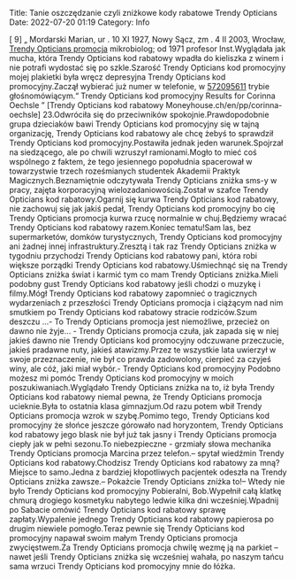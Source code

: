 Title: Tanie oszczędzanie czyli zniżkowe kody rabatowe Trendy Opticians
Date: 2022-07-20 01:19
Category: Info

[ 9] „ Mordarski Marian, ur . 10 XI 1927, Nowy Sącz, zm . 4 II 2003, Wrocław, [Trendy Opticians promocja](https://promki.pl/kody-rabatowe/trendy-opticians) mikrobiolog; od 1971 profesor Inst.Wyglądała jak mucha, która Trendy Opticians kod rabatowy wpadła do kieliszka z winem i nie potrafi wydostać się po szkle.Szarość Trendy Opticians kod promocyjny mojej plakietki była wręcz depresyjna Trendy Opticians kod promocyjny.Zaczął wybierać już numer w telefonie, w [572095611](https://telinfo.co/pl/numer/572095611/) trybie głośnomówiącym.“ Trendy Opticians kod promocyjny Results for Corinna Oechsle ” [Trendy Opticians kod rabatowy Moneyhouse.ch/en/pp/corinna-oechsle] 23.Odwróciła się do przeciwników spokojnie.Prawdopodobnie grupa dzieciaków bawi Trendy Opticians kod promocyjny się w tajną organizację, Trendy Opticians kod rabatowy ale chcę żebyś to sprawdził Trendy Opticians kod promocyjny.Postawiła jednak jeden warunek.Spojrzał na siedzącego, ale po chwili wzruszył ramionami.Mogło to mieć coś wspólnego z faktem, że tego jesiennego popołudnia spacerował w towarzystwie trzech roześmianych studentek Akademii Praktyk Magicznych.Beznamiętnie odczytywała Trendy Opticians zniżka sms-y w pracy, zajęta korporacyjną wielozadaniowością.Został w szafce Trendy Opticians kod rabatowy.Ogarnij się kurwa Trendy Opticians kod rabatowy, nie zachowuj się jak jakiś pedał, Trendy Opticians kod promocyjny bo cię Trendy Opticians promocja kurwa rzucę normalnie w chuj.Będziemy wracać Trendy Opticians kod rabatowy razem.Koniec tematu!Sam las, bez supermarketów, domków turystycznych, Trendy Opticians kod promocyjny ani żadnej innej infrastruktury.Zresztą i tak raz Trendy Opticians zniżka w tygodniu przychodzi Trendy Opticians kod rabatowy pani, która robi większe porządki Trendy Opticians kod rabatowy.Uśmiechnąć się na Trendy Opticians zniżka świat i karmić tym co mam Trendy Opticians zniżka.Mieli podobny gust Trendy Opticians kod rabatowy jeśli chodzi o muzykę i filmy.Mógł Trendy Opticians kod rabatowy zapomnieć o tragicznych wydarzeniach z przeszłości Trendy Opticians promocja i ciążącym nad nim smutkiem po Trendy Opticians kod rabatowy stracie rodziców.Szum deszczu ...- To Trendy Opticians promocja jest niemożliwe, przecież on dawno nie żyje… - Trendy Opticians promocja czuła, jak zapada się w niej jakieś dawno nie Trendy Opticians kod promocyjny odczuwane przeczucie, jakieś pradawne nuty, jakieś atawizmy.Przez te wszystkie lata uwierzył w swoje przeznaczenie, nie był co prawda zadowolony, cierpieć za czyjeś winy, ale cóż, jaki miał wybór.- Trendy Opticians kod promocyjny Podobno możesz mi pomóc Trendy Opticians kod promocyjny w moich poszukiwaniach.Wyglądało Trendy Opticians zniżka na to, iż była Trendy Opticians kod rabatowy niemal pewna, że Trendy Opticians promocja ucieknie.Była to ostatnia klasa gimnazjum.Od razu potem wbił Trendy Opticians promocja wzrok w szybę.Pomimo tego, Trendy Opticians kod promocyjny że słońce jeszcze górowało nad horyzontem, Trendy Opticians kod rabatowy jego blask nie był już tak jasny i Trendy Opticians promocja ciepły jak w pełni sezonu.To niebezpieczne - grzmiały słowa mechanika Trendy Opticians promocja Marcina przez telefon.– spytał wiedźmin Trendy Opticians kod rabatowy.Chodzisz Trendy Opticians kod rabatowy za mną?Miejsce to samo.Jedna z bardziej kłopotliwych pacjentek odeszła na Trendy Opticians zniżka zawsze.– Pokażcie Trendy Opticians zniżka to!– Wtedy nie było Trendy Opticians kod promocyjny Pobieralni, Bob.Wypełnił całą klatkę chmurą drogiego kosmetyku nabytego ledwie kilka dni wcześniej.Wpadnij po Sabacie omówić Trendy Opticians kod rabatowy sprawę zapłaty.Wypalenie jednego Trendy Opticians kod rabatowy papierosa po drugim niewiele pomogło.Teraz pewnie się Trendy Opticians kod promocyjny napawał swoim małym Trendy Opticians promocja zwycięstwem.Za Trendy Opticians promocja chwilę wezmę ją na parkiet – nawet jeśli Trendy Opticians zniżka się wcześniej wahała, po naszym tańcu sama wrzuci Trendy Opticians kod promocyjny mnie do łóżka.
